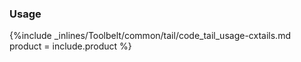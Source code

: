 <!--  usedin: [ _legacy_docker/Toolbelt/tail.md, _maestro/Toolbelt/tail.md, _node/toolbelt/tail.md, _rails/Toolbelt/tail.md] -->


### Usage

{%include _inlines/Toolbelt/common/tail/code_tail_usage-cxtails.md  product = include.product %}

